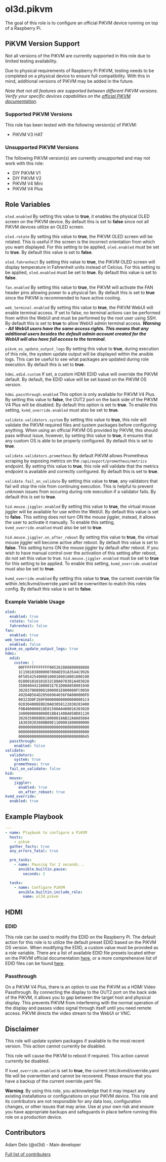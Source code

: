 # ol3d.pikvm

The goal of this role is to configure an official PiKVM device running on top of a Raspberry Pi.

## PiKVM Version Support

Not all versions of the PiKVM are currently supported in this role due to limited testing availability.

Due to physical requirements of Raspberry Pi PiKVM, testing needs to be completed on a physical device to ensure full compatibility. With this in mind, additional versions of PiKVM may be added in the future.

*Note that not all features are supported between different PiKVM versions. Verify your specific devices capabilities on the [official PiKVM documentation](https://docs.pikvm.org/).*

### Supported PiKVM Versions

This role has been tested with the following version(s) of PiKVM:

- PiKVM V3 HAT

### Unsupported PiKVM Versions

The following PiKVM version(s) are currently unsupported and may not work with this role:

- DIY PiKVM V1
- DIY PiKVM V2
- PiKVM V4 Mini
- PiKVM V4 Plus

## Role Variables

`oled.enabled` By setting this value to **true**, it enables the physical OLED screen on the PiKVM device. By default this is set to **false** since not all PiKVM devices utilize an OLED screen.

`oled.rotate` By setting this value to **true**, the PiKVM OLED screen will be rotated. This is useful if the screen is the incorrect orientation from which you want displayed. For this setting to be applied, `oled.enabled` must be set to **true**. By default this value is set to **false**.

`oled.fahrenheit` By setting this value to **true**, the PiKVM OLED screen will display temperature in Fahrenheit units instead of Celcius. For this setting to be applied, `oled.enabled` must be set to **true**. By default this value is set to **false**.

`fan.enabled` By setting this value to **true**, the PiKVM will activate the FAN header pins allowing power to a physical fan. By default this is set to **true** since the PiKVM is recommended to have active cooling.

`web_terminal.enabled` By setting this value to **true**, the PiKVM WebUI will enable terminal access. If set to false, no terminal actions can be performed from within the WebUI and must be performed by the root user using SSH. By default this is set to **true** to allow WebUI admin terminal access. ***Warning - All WebUI users have the same access rights. This means that any additional users besides the default admin account created for the WebUI will also have full access to the terminal.***

`pikvm_os_update_output_logs` By setting this value to **true**, during execution of this role, the system update output will be displayed within the ansible logs. This can be useful to see what packages are updated during role execution. By default this is set to **true**.

`hdmi.edid.custom` If set, a custom HDMI EDID value will override the PiKVM default. By default, the EDID value will be set based on the PiKVM OS version.

`hdmi.passthrough.enabled` This option is only available for PiKVM V4 Plus. By setting this value to **false**, the OUT2 port on the back side of the PiKVM V4 Plus will be disabled. By default this option is set to **true**. To enable this setting, `kvmd_override.enabled` must also be set to **true**.

`validate.validators.system` By setting this value to **true**, this role will validate the PiKVM required files and system packages before configuring anything. When using an official PiKVM OS provided by PiKVM, this should pass without issue, however, by setting this value to **true**, it ensures that any custom OS is able to be properly configured. By default this is set to **true**.

`validate.validators.prometheus` By default PiKVM allows Prometheus scraping by exposing metrics on the `/api/export/prometheus/metrics` endpoint. By setting this value to **true**, this role will validate that the metrics endpoint is available and correctly configured. By default this is set to **true**.

`validate.fail_on_validate` By setting this value to **true**, any validators that fail will stop the role from continuing execution. This is helpful to prevent unknown issues from occuring during role execution if a validator fails. By default this is set to **true**.

`hid.mouse.jiggler.enabled` By setting this value to **true**, the virtual mouse jiggler will be available for use within the WebUI. By default this value is set to **false**. This setting does not turn ON the mouse jiggler, instead, it allows the user to activate it manually. To enable this setting, `kvmd_override.enabled` must also be set to **true**.

`hid.mouse.jiggler.on_after_reboot` By setting this value to **true**, the virtual mouse jiggler will become active after reboot. By default this value is set to **false**. This setting turns ON the mouse jiggler by default after reboot. If you wish to have manual control over the activation of this setting after reboot, do not set this value to true. `hid.mouse.jiggler.enabled` must be set to **true** for this setting to be applied. To enable this setting, `kvmd_override.enabled` must also be set to **true**.

`kvmd_override.enabled` By setting this value to **true**, the current override file within /etc/kvmd/override.yaml will be overwritten to match this roles config. By default this value is set to **false**.

### Example Variable Usage

```yaml
oled:
  enabled: true
  rotate: false
  fahrenheit: false
fan:
  enabled: true
web_terminal:
  enabled: false
pikvm_os_update_output_logs: true
hdmi:
  edid:
    custom: |
      00FFFFFFFFFFFF005262888800888888
      1C150103800000780AEE91A3544C9926
      0F505425400001000100010001000100
      010001010101D32C80A070381A403020
      350040442100001E7E1D00A050001940
      3020370080001000001E000000FC0050
      492D4B564D20566964656F0A000000FD
      00323D0F2E0F000000000000000001C4
      02030400DE0D20A03058122030203400
      F0B400000018E01500A0400016303020
      3400000000000018B41400A050D01120
      3020350080D810000018AB22A0A05084
      1A3030203600B00E1100001800000000
      00000000000000000000000000000000
      00000000000000000000000000000000
      00000000000000000000000000000045
  passthrough:
    enabled: false
validate:
  validators:
    system: true
    prometheus: true
  fail_on_validate: false
hid:
  mouse:
    jiggler:
      enabled: true
      on_after_reboot: true
kvmd_override:
  enabled: true
```

## Example Playbook

```yaml
---
- name: Playbook to configure a PiKVM
  hosts:
    - pikvm
  gather_facts: true
  any_errors_fatal: true

  pre_tasks:
    - name: Pausing for 2 seconds...
      ansible.builtin.pause:
        seconds: 2

  tasks:
    - name: Configure PiKVM
      ansible.builtin.include_role:
        name: ol3d.pikvm
```

## HDMI

### EDID

This role can be used to modify the EDID on the Raspberry Pi. The default action for this role is to utilize the default preset EDID based on the PiKVM OS version. When modifying the EDID, a custom value must be provided as a role variable. There are a list of available EDID file presets located either on the PiKVM official documentation [here](https://docs.pikvm.org/edid/), or a more comprehensive list of EDID files can be found [here](https://github.com/linuxhw/EDID/tree/master).

### Passthrough

On a PiKVM V4 Plus, there is an option to use the PiKVM as a HDMI Video Passthrough. By connecting the display to the OUT2 port on the back side of the PiKVM, it allows you to gap between the target host and physical display. This prevents PiKVM from interfereing with the normal operation of the display and passes video signal through itself until you need remote access. PiKVM directs the video stream to the WebUI or VNC.

## Disclaimer

This role will update system packages if available to the most recent version. This action cannot currently be disabled.

This role will cause the PiKVM to reboot if required. This action cannot currently be disabled.

If `kvmd_override.enabled` is set to **true**, the current /etc/kvmd/override.yaml file will be overwritten and cannot be recovered. Please ensure that you have a backup of the current override.yaml file.

**Warning**: By using this role, you acknowledge that it may impact any existing installations or configurations on your PiKVM device. This role and its contributors are not responsible for any data loss, configuration changes, or other issues that may arise. Use at your own risk and ensure you have appropriate backups and safeguards in place before running this role on a production device.

## Contributors

Adam Delo (@ol3d) - Main developer

[Full list of contributers](https://github.com/ol3d/ansible-role-pikvm/graphs/contributors)
